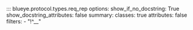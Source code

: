 ::: blueye.protocol.types.req_rep
    options:
      show_if_no_docstring: True
      show_docstring_attributes: false
      summary:
        classes: true
        attributes: false
      filters:
        - "!^__"
